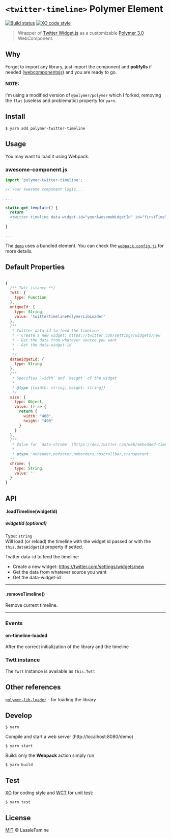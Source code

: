 # `<twitter-timeline>` Polymer Element

[![Build status](https://travis-ci.org/LasaleFamine/polymer-twitter-timeline.svg?branch=master)](https://travis-ci.org/LasaleFamine/polymer-twitter-timeline)
[![XO code style](https://img.shields.io/badge/code_style-XO-5ed9c7.svg?style=flat-square)](https://github.com/sindresorhus/xo)


> Wrapper of [Twitter Widget.js](https://dev.twitter.com/web/javascript) as a customizable [Polymer 3.0](https://www.polymer-project.org/) WebComponent.

## Why

Forget to import any library, just import the component and **polifylls** if needed ([webcomponentsjs](https://github.com/webcomponents/webcomponentsjs)) and you are ready to go.

#### NOTE:
I'm using a modified version of `@polymer/polymer` which I forked, removing the `flat` (useless and problematic) property for `yarn`.
## Install

    $ yarn add polymer-twitter-timeline

## Usage

You may want to load it using Webpack.

### awesome-component.js
``` js
import 'polymer-twitter-timeline';

// Your awesome component logic...

...

static get template() {
  return `
  <twitter-timeline data-widget-id="yourAwesomeWidgetId" id="firstTimeline"></twitter-timeline>
  `
}

...
```

The [`demo`](https://github.com/LasaleFamine/polymer-twitter-timeline/blob/master/demo/) uses a bundled element. You can check the [`webpack.config.js`](https://github.com/LasaleFamine/polymer-twitter-timeline/blob/master/test/webpack.config,js) for more details.

## Default Properties
``` js

{
  /** Twtt istance **/
  Twtt: {
    type: Function
  },
  uniqueId: {
    type: String,
    value: 'twitterTimelinePolymerLibLoader'
  },
  /**
   * Twitter data-id to feed the timeline
   * - Create a new widget: https://twitter.com/settings/widgets/new
   * - Get the data from whatever source you want
   * - Get the data-widget-id
   *
   */
  dataWidgetId: {
    type: String
  },
  /**
   * Specifies `width` and `height` of the widget
   *
   * @type {{width: string, height: string}}
   */
  size: {
    type: Object,
    value: () => {
      return {
        width: "400",
        height: "400"
      }
    }
  },
  /**
   * Value for `data-chrome` (https://dev.twitter.com/web/embedded-timelines#customize-widget-components)
   *
   * @type 'noheader,nofooter,noborders,noscrollbar,transparent'
  */
  chrome: {
    type: String,
    value: ''
  }
}

```

## API

#### .loadTimeline(widgetId)
##### widgetId (optional)
Type: `string`  
Will load (or reload) the timeline with the widget id passed or with the `this.dataWidgetId` property if setted.  

Twitter data-id to feed the timeline:
- Create a new widget: https://twitter.com/settings/widgets/new
- Get the data from whatever source you want
- Get the data-widget-id  

___

#### .removeTimeline()
Remove current timeline.


___

### Events
#### on-timeline-loaded
After the correct initialization of the library and the timeline

### Twtt instance

The `Twtt` instance is available as `this.Twtt`

## Other references

[`polymer-lib-loader`](https://github.com/LasaleFamine/polymer-lib-loader) - for loading the library


## Develop

    $ yarn

Compile and start a web server (http://localhost:8080/demo)

    $ yarn start

Build: only the **Webpack** action simply run

    $ yarn build


## Test

[XO](https://github.com/sindresorhus/xo) for coding style and [WCT](https://github.com/polymer/web-component-tester) for unit test:

    $ yarn test

## License

[MIT](https://github.com/LasaleFamine/twitter-timeline/blob/master/LICENSE.md) &copy; LasaleFamine
